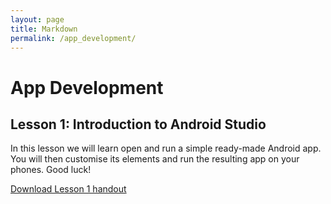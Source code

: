 ```yaml
---
layout: page
title: Markdown
permalink: /app_development/
---
```


# App Development

## Lesson 1: Introduction to Android Studio
In this lesson we will learn open and run a simple ready-made Android app. You will then customise its elements and run the resulting app on your phones. Good luck!

<a href="/nextgenprog/app_development/android_lesson1_handout.pdf" download>
	Download Lesson 1 handout
</a>

